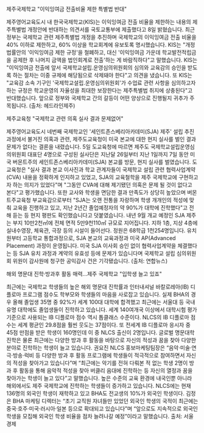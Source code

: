 제주국제학교 "이익잉여금 전출비율 제한 특별법 반대"

제주영어교육도시 내 한국국제학교(KIS)는 이익잉여금 전출 비율을 제한하는 내용의 제주특별법 개정안에 반대하는 의견서를 국토교통부에 제출했다고 8일 밝혔습니다. 최근 정부는 국제학교 관련 제주특별법 개정을 추진하며 국제학교의 이익잉여금 전출 비율을 40% 이하로 제한하고, 60% 이상을 학교회계에 유보토록 명시했습니다. 
KIS는 "개정법률안의 '이익잉여금 제한 규정'을 철폐하고, 대신 '이익잉여금 가운데 학교발전적립금을 공제한 후 나머지 금액을 법인회계로 전출'하는 게 바람직하다"고 말했습니다.
KIS는 "이익잉여금 전출에 앞서 국제학교설립.운영심의위원회의 심의와 교육감의 승인을 받도록 하는 절차는 이중 규제에 해당됨으로 삭제돼야 한다"고 의견을 냈습니다.
또 KIS는 "교육감 소속 기구인 '국제학교설립.운영심의위원회'가 수업료 관련 사항을 심의하고자 하는 규정은 학교운영의 자율성을 최대한 보장한다는 제주특별법 취지에 상충된다"고 반대했습니다. 
앞으로 정부와 국제학교 간의 갈등이 어떤 양상으로 진행될지 귀추가 주목됩니다. (출처: 헤드라인제주)

제주교육청 "국제학교 관련 의혹 실사 결과 문제없어"

제주영어교육도시 네번째 국제학교인 '세인트존스베리아카데미(SJA) 제주' 설립 추진 과정에서 불거진 의혹과 관련, 제주도교육청이 미국 본교에 대한 현지 실사를 벌인 결과 문제가 없다는 결론을 내렸습니다.
5일 도교육청에 따르면 제주도 국제학교설립운영심의위원회 대표단 4명으로 구성된 실사단은 지난달 26일부터 지난 1일까지 7일 동안 미국 버몬트주의 세인트존스베리아카데미(SJA) 본교를 방문, 현지 실사를 벌였습니다.
도교육청은 "실사 결과 본교 이사진과 학교 관계자들이 국제학교 설립 관련 협력사업계약(CVA) 내용을 정확하게 인지하고 있었고, SJA의 교육철학을 제주 국제학교에 구현하고자 하는 의지가 있었다"며 "그동안 CVA에 대해 제기됐던 의혹은 문제 될 것이 없다고 본다"고 평가했습니다.
또한 교사와 학생을 면담한 결과 만족도가 상당히 높았으며 버몬트주교육청 부교육감으로부터 "SJA는 오랜 전통을 자랑하며 학생 개개인의 적성에 맞춰 교육을 진행하고 있고, 지난 2년간 졸업예정자의 약 90%가 대학에 진학했다"고 전해 듣는 등 현지 평판도 확인했습니다고 덧붙였습니다.
내년 9월 개교 예정인 SJA 제주는 부지 10만2천㎡에 전체 면적 5만9천110㎡ 규모로 지어집니다. 지하 1층, 지상 4층에 실내수영장, 체육관, 극장 등의 시설이 들어선다. 정원은 68학급 1천254명입니다. 유치원부터 고등학교 통합과정으로, SJA 본교의 교육과정과 미국 AP(Advanced Placement) 과정이 운영됩니다.
미국 SJA 이사회 승인 없이 협력사업계약을 체결했다는 등 SJA 유치 과정과 계약의 유효성 등에 문제가 있습니다며 국제학교 설립 심의위원회 위원이 감사원에 청구한 공익감사 건은 기각됐습니다. (출처: 연합뉴스)

해외 명문대 진학·방과후 활동 매력...제주 국제학교 "입학생 늘고 있죠"

최근에는 국제학교 학생들의 높은 해외 명문대 진학률과 인터내셔널 바칼로레아(IB) 디플로마 프로그램 점수도 학부모와 학생들의 마음을 사로잡고 있습니다. 실제 BHA의 경우 올해 졸업생 35명 중 92%가 세계 100대 대학에 합격했고 최근에는 서울대 등 국내 유명 대학에도 졸업생들이 진학하고 있습니다. 
세계 140여개국 이상에서 대학시험 평가 기준으로 사용되는 IB 디플로마 점수 역시 톱클래스 수준이다. NLCS의 IB 디플로마 점수는 세계 평균인 29.8점을 훨씬 웃도는 37점이다. 또 전세계 IB 디플로마 응시자 중 45점 만점을 받은 학생이 160명인데 이 중 NLCS 출신이 2명입니다. 
글로벌 명문대학 진학은 물론 최근에는 다양한 방과 후 활동을 바탕으로 자신의 적성과 꿈을 찾아 다양한 분야로 진학하는 학생이 늘고 있습니다. 권요진 NLCS 홍보마케팅팀장은 “음악·미술·연극·방송·럭비 등 다양한 방과 후 활동 프로그램에 학생들이 적극적으로 참여하면서 자신의 적성을 찾아가고 있습니다”며 “최근에는 악기를 전혀 다뤄본 적 없는 학생 2명이 방과 후 활동을 통해 음악적 적성을 찾아 버클리 음대에 진학하는 등 자신의 열정과 꿈을 찾아가는 학생이 늘고 있다”고 말했습니다. 
높은 수준의 교육 환경에 내국인뿐 아니라 해외에서도 제주 국제학교에 진학하는 학생들이 증가하고 있습니다. NLCS에는 현재 136명의 외국인 학생이 재학하고 있고 BHA도 전교생의 10%가 외국인 학생이다. 김정은 BHA 마케팅 디렉터는 “초기 교직원 자녀들만 있었던 외국인 학생의 국적이 최근에는 중국·호주·미국·러시아·일본 등으로 확대되고 있습니다”며 “앞으로도 지속적으로 외국인 학생을 모집해 외국인 학생 비율을 점차 늘려나갈 예정”이라고 말했습니다. 출처: 서울경제





